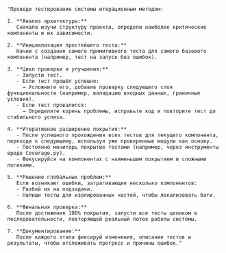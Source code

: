 	"Проведи тестирование системы итерационным методом:  

	1. **Анализ архитектуры:**  
	   Сначала изучи структуру проекта, определи наиболее критические компоненты и их зависимости.  

	2. **Инициализация простейшего теста:**  
	   Начни с создания самого примитивного теста для самого базового компонента (например, тест на запуск без ошибок).  

	3. **Цикл проверки и улучшения:**  
	   - Запусти тест.  
	   - Если тест прошёл успешно:  
		 → Усложните его, добавив проверку следующего слоя функциональности (например, валидацию входных данных, граничные условия).  
	   - Если тест провалился:  
		 → Определите корень проблемы, исправьте код и повторите тест до стабильного успеха.  

	4. **Итеративное расширение покрытия:**  
	   - После успешного прохождения всех тестов для текущего компонента, переходи к следующему, используя уже проверенные модули как основу.  
	   - Постоянно мониторь покрытие тестами (например, через инструменты вроде Coverage.py).  
	   - Фокусируйся на компонентах с наименьшим покрытием и сложными логиками.  

	5. **Решение глобальных проблем:**  
	   Если возникают ошибки, затрагивающие несколько компонентов:  
	   - Разбей их на подзадачи.  
	   - Напиши тесты для изолированных частей, чтобы локализовать баги.  

	6. **Финальная проверка:**  
	   После достижения 100% покрытия, запусти все тесты целиком в последовательности, повторяющей реальный поток работы системы.  

	7. **Документирование:**  
	   После каждого этапа фиксируй изменения, описание тестов и результаты, чтобы отслеживать прогресс и причины ошибок."
